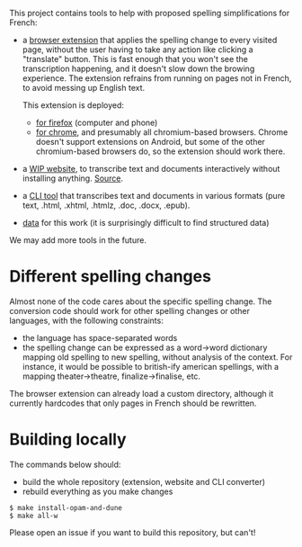 This project contains tools to help with proposed spelling simplifications for French:

- a [browser extension](extension/README.md) that applies the spelling change to every
  visited page, without the user having to take any action like clicking a "translate"
  button. This is fast enough that you won't see the transcription happening, and it
  doesn't slow down the browing experience. The extension refrains from running on pages
  not in French, to avoid messing up English text.
  
  This extension is deployed:
    - [for firefox](https://addons.mozilla.org/fr/firefox/addon/orthographe-simplifi%C3%A9e/) (computer and phone)
    - [for chrome](https://chromewebstore.google.com/detail/orthographe-simplifiée/jdicbfmgcajnpealjodkghahiakdafcl), and presumably all chromium-based browsers. Chrome doesn't support extensions on Android, but some of the other chromium-based browsers do, so the extension should work there.

    
- a [WIP website](https://ortografe-server.fly.dev/), to transcribe text and documents
interactively without installing anything. [Source](site/).

- a [CLI tool](doc-conversion/) that transcribes text and documents in various formats
  (pure text, .html, .xhtml, .htmlz, .doc, .docx, .epub).

- [data](data/) for this work (it is surprisingly difficult to find structured data)

We may add more tools in the future.

# Different spelling changes

Almost none of the code cares about the specific spelling change. The conversion code
should work for other spelling changes or other languages, with the following constraints:

- the language has space-separated words
- the spelling change can be expressed as a word->word dictionary mapping old spelling to
  new spelling, without analysis of the context. For instance, it would be possible to
  british-ify american spellings, with a mapping theater->theatre,
  finalize->finalise, etc.

The browser extension can already load a custom directory, although it currently hardcodes
that only pages in French should be rewritten.

# Building locally

The commands below should:

- build the whole repository (extension, website and CLI converter)
- rebuild everything as you make changes

```console
$ make install-opam-and-dune
$ make all-w
```

Please open an issue if you want to build this repository, but can't!
